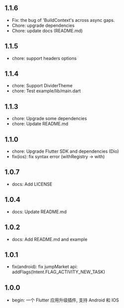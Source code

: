 ## 1.1.6

- Fix: the bug of 'BuildContext's across async gaps.
- Chore: upgrade dependencies
- Chore: update docs (README.md)


## 1.1.5

- chore: support headers options

## 1.1.4

- chore: Support DividerTheme
- chore: Test example/lib/main.dart

## 1.1.3

- chore: Upgrade some dependencies
- chore: Update README.md

## 1.1.0

- chore: Upgrade Flutter SDK and dependencies (Dio)
- fix(ios): fix syntax error (withRegistry -> with)

## 1.0.7

- docs: Add LICENSE

## 1.0.4

- docs: Update README.md

## 1.0.2

- docs: Add README.md and example

## 1.0.1

- fix(android): fix jumpMarket api: addFlags(Intent.FLAG_ACTIVITY_NEW_TASK)

## 1.0.0

- begin: 一个 Flutter 应用升级插件, 支持 Android 和 IOS
